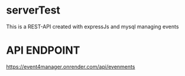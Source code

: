 # serverTest
This is a REST-API created with expressJs and mysql managing events
<h1>API ENDPOINT </h1>
<a href="https://event4manager.onrender.com/api/evenments">https://event4manager.onrender.com/api/evenments</a>
